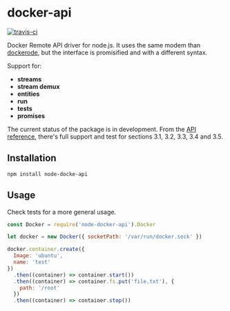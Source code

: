 # docker-api
[![travis-ci](https://travis-ci.org/AgustinCB/docker-api.png?branch=master)](https://travis-ci.org/AgustinCB/docker-api)

Docker Remote API driver for node.js. It uses the same modem than [dockerode](https://github.com/apocas/docker), but the interface is promisified and with a different syntax.

Support for:

* **streams**
* **stream demux**
* **entities**
* **run**
* **tests**
* **promises**

The current status of the package is in development. From the [API reference](https://docs.docker.com/engine/reference/api/docker_remote_api_v1.24), there's full support and test for sections 3.1, 3.2, 3.3, 3.4 and 3.5.

## Installation

`npm install node-docke-api`

## Usage

Check tests for a more general usage. 

``` js
const Docker = require('node-docker-api').Docker

let docker = new Docker({ socketPath: '/var/run/docker.sock' })

docker.container.create({ 
  Image: 'ubuntu', 
  name: 'test'
})
  .then((container) => container.start())
  .then((container) => container.fs.put('file.txt'), {
    path: '/root'
  })
  .then((container) => container.stop())
```
